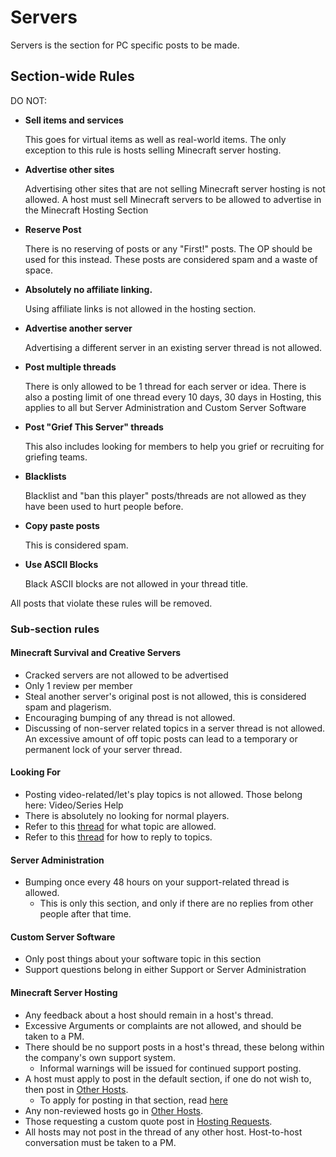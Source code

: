 # Servers

Servers is the section for PC specific posts to be made. 

## Section-wide Rules

DO NOT:
* __Sell items and services__
    
    This goes for virtual items as well as real-world items. The only exception to this rule is hosts selling Minecraft server hosting.
    
* __Advertise other sites__
    
    Advertising other sites that are not selling Minecraft server hosting is not allowed. A host must sell Minecraft servers to be allowed to advertise in the Minecraft Hosting Section
    
* __Reserve Post__

  There is no reserving of posts or any "First!" posts. The OP should be used for this instead. These posts are considered spam and a waste of space.
  
* __Absolutely no affiliate linking.__

  Using affiliate links is not allowed in the hosting section.
  
* __Advertise another server__

  Advertising a different server in an existing server thread is not allowed.
  
* __Post multiple threads__

  There is only allowed to be 1 thread for each server or idea. There is also a posting limit of one thread every 10 days, 30 days in Hosting, this applies to all but Server Administration and Custom Server Software
  
* __Post "Grief This Server" threads__ 

  This also includes looking for members to help you grief or recruiting for griefing teams.
  
* __Blacklists__

  Blacklist and "ban this player" posts/threads are not allowed as they have been used to hurt people before.
  
* __Copy paste posts__

  This is considered spam.

* __Use ASCII Blocks__

  Black ASCII blocks are not allowed in your thread title.

All posts that violate these rules will be removed.

### Sub-section rules

#### Minecraft Survival and Creative Servers

* Cracked servers are not allowed to be advertised
* Only 1 review per member 
* Steal another server's original post is not allowed, this is considered spam and plagerism.
* Encouraging bumping of any thread is not allowed.
* Discussing of non-server related topics in a server thread is not allowed. An excessive amount of off topic posts can lead to a temporary or permanent lock of your server thread.

#### Looking For

* Posting video-related/let's play topics is not allowed. Those belong here: Video/Series Help
* There is absolutely no looking for normal players.
* Refer to this [thread](http://www.minecraftforum.net/topic/1441894-) for what topic are allowed.
* Refer to this [thread](http://www.minecraftforum.net/topic/1441894-) for how to reply to topics.

#### Server Administration

* Bumping once every 48 hours on your support-related thread is allowed.
    * This is only this section, and only if there are no replies from other people after that time.
    
#### Custom Server Software

* Only post things about your software topic in this section
* Support questions belong in either Support or Server Administration

#### Minecraft Server Hosting

* Any feedback about a host should remain in a host's thread.
* Excessive Arguments or complaints are not allowed, and should be taken to a PM.
* There should be no support posts in a host's thread, these belong within the company's own support system.
    * Informal warnings will be issued for continued support posting.
* A host must apply to post in the default section, if one do not wish to, then post in [Other Hosts](http://www.minecraftforum.net/forum/46-other-hosts/).
    * To apply for posting in that section, read [here](http://www.minecraftforum.net/topic/1254208)
* Any non-reviewed hosts go in [Other Hosts](http://www.minecraftforum.net/forum/46-other-hosts/).
* Those requesting a custom quote post in [Hosting Requests](http://www.minecraftforum.net/forum/130-hosting-requests/).
* All hosts may not post in the thread of any other host. Host-to-host conversation must be taken to a PM.